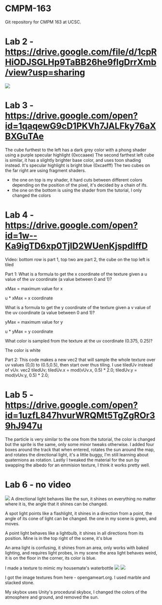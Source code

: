 # CMPM-163
Git repository for CMPM 163 at UCSC.


# Lab 2 - https://drive.google.com/file/d/1cpRHiODJSGLHp9TaBB26he9fIgDrrXmb/view?usp=sharing

![](images/Offering.PNG)

# Lab 3 - https://drive.google.com/open?id=1qaqewG9cD1PKVh7JALFky76aXBXGuTAe
The cube furthest to the left has a dark grey color with a phong shader using a purple specular highlight (0xccaaee)
The second farthest left cube is similar, it has a slightly brighter base color, and uses toon shading instead. It's specular highlight is bright blue (0xcaefff)
The two cubes on the far right are using fragment shaders.
  - the one on top is my shader, it hard cuts between different colors depending on the position of the pixel, it's decided by a chain of ifs.
  - the one on the bottom is using the shader from the tutorial, I only changed the colors

# Lab 4 - https://drive.google.com/open?id=1w--Ka9igTD6xp0TjlD2WUenKjspdIffD

Video: bottom row is part 1, top two are part 2, the cube on the top left is tiled

Part 1:
  What is a formula to get the x coordinate of the texture given a u value of the uv coordinate (a value between 0 and 1)?
  
  xMax = maximum value for x
  
  u * xMax = x coordinate
  
  What is a formula to get the y coordinate of the texture given a v value of the uv coordinate (a value between 0 and 1)?
  
  yMax = maximum value for y
  
  u * yMax = y coordinate
  
  What color is sampled from the texture at the uv coordinate (0.375, 0.25)?
  
  The color is white

Part 2:
This code makes a new vec2 that will sample the whole texture over uv values (0,0) to (0.5,0.5), then start over thus tiling. I use tiledUv instead of vUv.
vec2 tiledUv;
	tiledUv.x = mod(vUv.x, 0.5) * 2.0;
	tiledUv.y = mod(vUv.y, 0.5) * 2.0;
	
# Lab 5 - https://drive.google.com/open?id=1uzfL847hvurWRQMt5TgZgROr39hJ947u
The particle is very similar to the one from the tutorial, the color is changed but the sprite is the same, only some minor tweaks otherwise. I added four boxes around the track that when entered, rotates the sun around the map, and rotates the directional light, it's a little buggy, I'm still learning about quaternions as rotation. Lastly I tweaked the material for the sun by swapping the albedo for an emmision texture, I think it works pretty well.

# Lab 6 - no video
![](images/Lab6Scene.PNG)
A directional light behaves like the sun, it shines on everything no matter where it is, the angle that it shines can be changed.

A spot light points like a flashlight, it shines in a direction from a point, the angle of its cone of light can be changed. the one in my scene is green, and moves.

A point light behaves like a lightbulb, it shines in all directions from its position. Mine is in the top right of the scene, it's blue

An area light is confusing, it shines from an area, only works with baked lighting, and requires light probes, in my scene the area light behaves weird, it is on the floor in the corner, its color is blue.

I made a texture to mimic my housemate's waterbottle ![](images/Bottle.JPG) ![](images/Lab6Mat.PNG)

I got the image textures from here - opengameart.org. I used marble and stacked stone.

My skybox uses Unity's procedural skybox, I changed the colors of the atmosphere and ground, and removed the sun.
